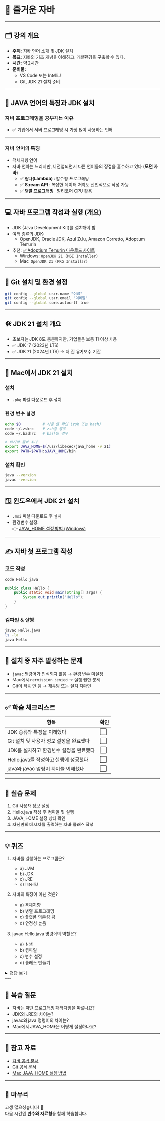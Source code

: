 # 🎉 즐거운 자바

---

## 🗂️ 강의 개요

- **주제:** 자바 언어 소개 및 JDK 설치
- **목표:** 자바의 기초 개념을 이해하고, 개발환경을 구축할 수 있다.
- **시간:** 약 2시간
- **준비물:**
  - VS Code 또는 IntelliJ
  - Git, JDK 21 설치 준비

---

## 🧠 JAVA 언어의 특징과 JDK 설치

### 자바 프로그래밍을 공부하는 이유

- ✅ 기업에서 서버 프로그래밍 시 가장 많이 사용하는 언어

---

### 자바 언어의 특징

- 객체지향 언어
- 자바 언어는 느리지만, 버전업되면서 다른 언어들의 장점을 흡수하고 있다 (**모던 자바**)
  - ✅ **람다(Lambda)** : 함수형 프로그래밍
  - ✅ **Stream API** : 복잡한 데이터 처리도 선언적으로 작성 가능
  - ✅ **병렬 프로그래밍** : 멀티코어 CPU 활용

---

## 💻 자바 프로그램 작성과 실행 (개요)

- JDK (Java Development Kit)를 설치해야 함
- 여러 종류의 JDK:
  - OpenJDK, Oracle JDK, Azul Zulu, Amazon Corretto, Adoptium Temurin
- 추천: [✅ Adoptium Temurin 다운로드 사이트](https://adoptium.net/)
  - Windows: `OpenJDK 21 (MSI Installer)`
  - Mac: `OpenJDK 21 (PKG Installer)`

---

## 🔧 Git 설치 및 환경 설정

```bash
git config --global user.name "이름"
git config --global user.email "이메일"
git config --global core.autocrlf true
```

---

## 🛠️ JDK 21 설치 개요

- 초보자는 JDK 8도 충분하지만, 기업들은 보통 11 이상 사용
- ✅ JDK 17 (2023년 LTS)  
- ✅ JDK 21 (2024년 LTS) → 더 긴 유지보수 기간  

---

## 🍎 Mac에서 JDK 21 설치

### 설치

- `.pkg` 파일 다운로드 후 설치

### 환경 변수 설정

```bash
echo $0          # 사용 쉘 확인 (zsh 또는 bash)
code ~/.zshrc    # zsh일 경우
code ~/.bashrc   # bash일 경우
```

```bash
# 마지막 줄에 추가
export JAVA_HOME=$(/usr/libexec/java_home -v 21)
export PATH=$PATH:$JAVA_HOME/bin
```

### 설치 확인

```bash
java --version
javac -version
```

---

## 🪟 윈도우에서 JDK 21 설치

- `.msi` 파일 다운로드 후 설치
- 환경변수 설정:  
  👉 [JAVA_HOME 설정 방법 (Windows)](https://vmpo.tistory.com/6)

---

## ✍️ 자바 첫 프로그램 작성

### 코드 작성

```bash
code Hello.java
```

```java
public class Hello {
    public static void main(String[] args) {
        System.out.println("Hello");
    }
}
```

### 컴파일 & 실행

```bash
javac Hello.java
ls -la
java Hello
```

---

## 🐞 설치 중 자주 발생하는 문제

- `javac` 명령어가 인식되지 않음 → 환경 변수 미설정
- Mac에서 `Permission denied` → 실행 권한 문제
- Git이 작동 안 됨 → 재부팅 또는 설치 재확인

---

## ✅ 학습 체크리스트

| 항목 | 확인 |
|------|------|
| JDK 종류와 특징을 이해했다 | ⬜ |
| Git 설치 및 사용자 정보 설정을 완료했다 | ⬜ |
| JDK를 설치하고 환경변수 설정을 완료했다 | ⬜ |
| Hello.java를 작성하고 실행에 성공했다 | ⬜ |
| java와 javac 명령어 차이를 이해했다 | ⬜ |

---

## 🧪 실습 문제

1. Git 사용자 정보 설정
2. Hello.java 작성 후 컴파일 및 실행
3. JAVA_HOME 설정 상태 확인
4. 자신만의 메시지를 출력하는 자바 클래스 작성

---
## 💡 퀴즈

1. 자바를 실행하는 프로그램은?  

   - a) JVM  
   - b) JDK  
   - c) JRE  
   - d) IntelliJ  

2. 자바의 특징이 아닌 것은?  

   - a) 객체지향  
   - b) 병렬 프로그래밍  
   - c) 플랫폼 의존성 큼  
   - d) 안정성 높음  

3. javac Hello.java 명령어의 역할은?  

   - a) 실행  
   - b) 컴파일  
   - c) 변수 설정  
   - d) 클래스 만들기  

<details>
<summary>정답 보기</summary>

1️⃣ a) JVM  
2️⃣ c) 플랫폼 의존성 큼  
3️⃣ b) 컴파일  

</details>
---

## 🔁 복습 질문

- 자바는 어떤 프로그래밍 패러다임을 따르나요?
- JDK와 JRE의 차이는?
- javac와 java 명령어의 차이는?
- Mac에서 JAVA_HOME은 어떻게 설정하나요?

---

## 🔗 참고 자료

- [자바 공식 문서](https://docs.oracle.com/en/java/javase/)
- [Git 공식 문서](https://git-scm.com/book/ko/v2)
- [Mac JAVA_HOME 설정 방법](https://stackoverflow.com/questions/135688/setting-the-java-home-environment-variable-in-macos)

---

## 🙏 마무리

고생 많으셨습니다! 🎉  
다음 시간엔 **변수와 자료형**을 함께 학습합니다.
